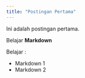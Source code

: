 ```yaml
---
title: "Postingan Pertama"
---
```


Ini adalah postingan pertama.

Belajar **Markdown**

Belajar :

- Markdown 1
- Markdown 2

